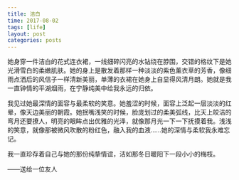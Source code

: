 ```yaml
---
title: 洁白
time: 2017-08-02
tags: [life]
layout: post
categories: posts
---
```


她身穿一件洁白的花式连衣裙，一线细碎闪亮的水钻绕在脖围，交错的格纹下是她光滑雪白的柔嫩肌肤。她的身上是散发着那样一种淡淡的紫色薰衣草的芳香，像细雨点洒后的风信子一样清新美丽，单薄的衣裙在她身上自显得风清月朗。她就是我一直钟情的平湖烟雨，在宁静纯美中给我永远的归依。

我见过她最深情的面容与最柔软的笑意。她羞涩的时候，面容上泛起一层淡淡的红晕，像天边美丽的朝霞。她抿嘴浅笑的时候，脸庞划过的柔美弧线，比天上皎洁的弯月还要撩人，明亮的眼眸点出优雅的光泽，就像那月光一下一下抚摸着我。浅浅的笑意，就像那被微风吹散的粉红色，融入我的血液……她的深情与柔软我永难忘记。

我一直珍存着自己与她的那份纯挚情谊，洁如那冬日暖阳下一段小小的梅枝。

——送给一位友人
